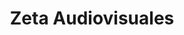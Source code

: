 ---
title: "Zeta Audiovisuales"
url: /berrioplano-berriobeiti/zeta-audiovisuales/
shop: ordenador
---